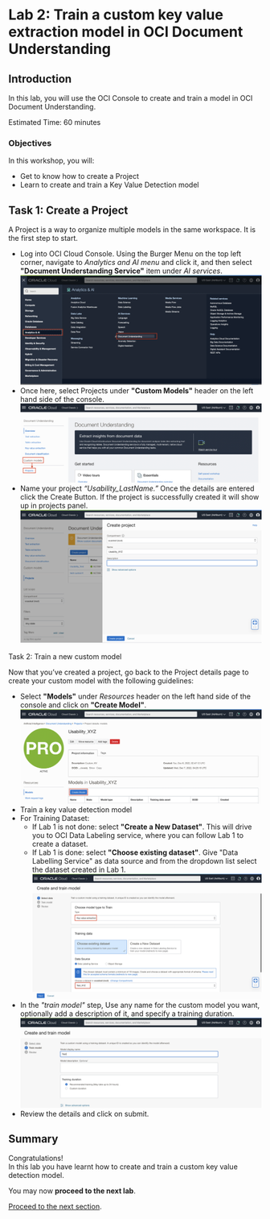 # Lab 2: Train a custom key value extraction model in OCI Document Understanding
## Introduction

In this lab, you will use the OCI Console to create and train a model in OCI Document Understanding.

Estimated Time: 60 minutes


### Objectives

In this workshop, you will:

* Get to know how to create a Project 
* Learn to create and train a Key Value Detection model

## Task 1: Create a Project 

A Project is a way to organize multiple models in the same workspace. It is the first step to start.

* Log into OCI Cloud Console. Using the Burger Menu on the top left corner, navigate to _Analytics and AI menu_ and click it, and then select **"Document Understanding Service"** item under _AI services_.
![](./images/project1.PNG)
* Once here, select Projects under **"Custom Models"** header on the left hand side of the console.
![](./images/project2.PNG)
* Name your project _“Usability_LastName.”_ Once the details are entered click the Create Button. If the project is successfully created it will show up in projects panel.  
![](./images/project3.PNG)

Task 2: Train a new custom model

Now that you’ve created a project, go back to the Project details page to create your custom model with the following guidelines:

* Select **"Models"** under _Resources_ header on the left hand side of the console and click on **"Create Model"**.
![](./images/model1.PNG)
* Train a key value detection model
* For Training Dataset:
  * If Lab 1 is not done: select **"Create a New Dataset"**. This will drive you to OCI Data Labeling service, where you can follow Lab 1 to create a dataset.
  * If Lab 1 is done: select **"Choose existing dataset"**. Give "Data Labelling Service" as data source and from the dropdown list select the dataset created in Lab 1.
![](./images/model2.PNG)
* In the _"train model"_ step, Use any name for the custom model you want, optionally add a description of it, and specify a training duration. 
![](./images/model3.PNG)
* Review the details and click on submit.

## **Summary**

Congratulations! </br>
In this lab you have learnt how to create and train a custom key value detection model.

You may now **proceed to the next lab**.

[Proceed to the next section](#next).
